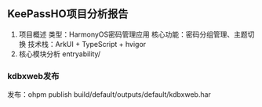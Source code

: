 ## KeePassHO项目分析报告

1. 项目概述
   类型：HarmonyOS密码管理应用
   核心功能：密码分组管理、主题切换
   技术栈：ArkUI + TypeScript + hvigor
2. 核心模块分析
   entryability/

### kdbxweb发布
发布：ohpm publish build/default/outputs/default/kdbxweb.har


